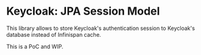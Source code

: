 # Keycloak: JPA Session Model

This library allows to store Keycloak's authentication session to Keycloak's database instead of Infinispan cache.

This is a PoC and WIP. 